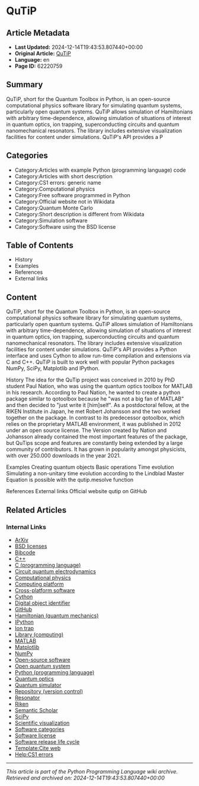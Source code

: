 # QuTiP

## Article Metadata

- **Last Updated:** 2024-12-14T19:43:53.807440+00:00
- **Original Article:** [QuTiP](https://en.wikipedia.org/wiki/QuTiP)
- **Language:** en
- **Page ID:** 62220759

## Summary

QuTiP, short for the Quantum Toolbox in Python, is an open-source computational physics software library for simulating quantum systems, particularly open quantum systems.  QuTiP allows simulation of Hamiltonians with arbitrary time-dependence, allowing simulation of situations of interest in quantum optics, ion trapping, superconducting circuits and quantum nanomechanical resonators.  The library includes extensive visualization facilities for content under simulations.
QuTiP's API provides a P

## Categories

- Category:Articles with example Python (programming language) code
- Category:Articles with short description
- Category:CS1 errors: generic name
- Category:Computational physics
- Category:Free software programmed in Python
- Category:Official website not in Wikidata
- Category:Quantum Monte Carlo
- Category:Short description is different from Wikidata
- Category:Simulation software
- Category:Software using the BSD license

## Table of Contents

- History
- Examples
- References
- External links

## Content

QuTiP, short for the Quantum Toolbox in Python, is an open-source computational physics software library for simulating quantum systems, particularly open quantum systems.  QuTiP allows simulation of Hamiltonians with arbitrary time-dependence, allowing simulation of situations of interest in quantum optics, ion trapping, superconducting circuits and quantum nanomechanical resonators.  The library includes extensive visualization facilities for content under simulations.
QuTiP's API provides a Python interface and uses Cython to allow run-time compilation and extensions via C and C++.  QuTiP is built to work well with popular Python packages NumPy, SciPy, Matplotlib and IPython.

History
The idea for the QuTip project was conceived in 2010 by PhD student Paul Nation, who was using the quantum optics toolbox for MATLAB in his research. According to Paul Nation, he wanted to create a python package similar to qotoolbox because he "was not a big fan of MATLAB" and then decided to "just write it [him]self".  As a postdoctoral fellow, at the RIKEN Institute in Japan, he met Robert Johansson and the two worked together on the package. 
In contrast to its predecessor qotoolbox, which relies on the proprietary MATLAB environment, it was published in 2012 under an open source license.
The Version created by Nation and Johansson already contained the most important features of the package, but QuTips scope and features are constantly being extended by a large community of contributors. It has grown in popularity amongst physicists, with over 250.000 downloads in the year 2021.

Examples
Creating quantum objects
Basic operations
Time evolution
Simulating a non-unitary time evolution according to the Lindblad Master Equation is possible with the qutip.mesolve function

References
External links
Official website
qutip on GitHub

## Related Articles

### Internal Links

- [ArXiv](https://en.wikipedia.org/wiki/ArXiv)
- [BSD licenses](https://en.wikipedia.org/wiki/BSD_licenses)
- [Bibcode](https://en.wikipedia.org/wiki/Bibcode)
- [C++](https://en.wikipedia.org/wiki/C%2B%2B)
- [C (programming language)](https://en.wikipedia.org/wiki/C_(programming_language))
- [Circuit quantum electrodynamics](https://en.wikipedia.org/wiki/Circuit_quantum_electrodynamics)
- [Computational physics](https://en.wikipedia.org/wiki/Computational_physics)
- [Computing platform](https://en.wikipedia.org/wiki/Computing_platform)
- [Cross-platform software](https://en.wikipedia.org/wiki/Cross-platform_software)
- [Cython](https://en.wikipedia.org/wiki/Cython)
- [Digital object identifier](https://en.wikipedia.org/wiki/Digital_object_identifier)
- [GitHub](https://en.wikipedia.org/wiki/GitHub)
- [Hamiltonian (quantum mechanics)](https://en.wikipedia.org/wiki/Hamiltonian_(quantum_mechanics))
- [IPython](https://en.wikipedia.org/wiki/IPython)
- [Ion trap](https://en.wikipedia.org/wiki/Ion_trap)
- [Library (computing)](https://en.wikipedia.org/wiki/Library_(computing))
- [MATLAB](https://en.wikipedia.org/wiki/MATLAB)
- [Matplotlib](https://en.wikipedia.org/wiki/Matplotlib)
- [NumPy](https://en.wikipedia.org/wiki/NumPy)
- [Open-source software](https://en.wikipedia.org/wiki/Open-source_software)
- [Open quantum system](https://en.wikipedia.org/wiki/Open_quantum_system)
- [Python (programming language)](https://en.wikipedia.org/wiki/Python_(programming_language))
- [Quantum optics](https://en.wikipedia.org/wiki/Quantum_optics)
- [Quantum simulator](https://en.wikipedia.org/wiki/Quantum_simulator)
- [Repository (version control)](https://en.wikipedia.org/wiki/Repository_(version_control))
- [Resonator](https://en.wikipedia.org/wiki/Resonator)
- [Riken](https://en.wikipedia.org/wiki/Riken)
- [Semantic Scholar](https://en.wikipedia.org/wiki/Semantic_Scholar)
- [SciPy](https://en.wikipedia.org/wiki/SciPy)
- [Scientific visualization](https://en.wikipedia.org/wiki/Scientific_visualization)
- [Software categories](https://en.wikipedia.org/wiki/Software_categories)
- [Software license](https://en.wikipedia.org/wiki/Software_license)
- [Software release life cycle](https://en.wikipedia.org/wiki/Software_release_life_cycle)
- [Template:Cite web](https://en.wikipedia.org/wiki/Template:Cite_web)
- [Help:CS1 errors](https://en.wikipedia.org/wiki/Help:CS1_errors)

---
_This article is part of the Python Programming Language wiki archive._
_Retrieved and archived on: 2024-12-14T19:43:53.807440+00:00_